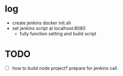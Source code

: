 # log
- create jenkins docker init.sh
- set jenkins script at localhost:8080
    - fully function setting and build script

# TODO
- [ ] how to build node project? prepare for jenkins call.